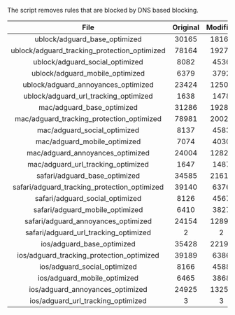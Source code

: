 The script removes rules that are blocked by DNS based blocking.


| File | Original | Modified |
|:----:|:-----:|:-----:|
| ublock/adguard_base_optimized | 30165 | 18163 |
| ublock/adguard_tracking_protection_optimized | 78164 | 19278 |
| ublock/adguard_social_optimized | 8082 | 4536 |
| ublock/adguard_mobile_optimized | 6379 | 3792 |
| ublock/adguard_annoyances_optimized | 23424 | 12502 |
| ublock/adguard_url_tracking_optimized | 1638 | 1478 |
| mac/adguard_base_optimized | 31286 | 19286 |
| mac/adguard_tracking_protection_optimized | 78981 | 20026 |
| mac/adguard_social_optimized | 8137 | 4583 |
| mac/adguard_mobile_optimized | 7074 | 4030 |
| mac/adguard_annoyances_optimized | 24004 | 12820 |
| mac/adguard_url_tracking_optimized | 1647 | 1487 |
| safari/adguard_base_optimized | 34585 | 21619 |
| safari/adguard_tracking_protection_optimized | 39140 | 6376 |
| safari/adguard_social_optimized | 8126 | 4567 |
| safari/adguard_mobile_optimized | 6410 | 3827 |
| safari/adguard_annoyances_optimized | 24154 | 12894 |
| safari/adguard_url_tracking_optimized | 2 | 2 |
| ios/adguard_base_optimized | 35428 | 22199 |
| ios/adguard_tracking_protection_optimized | 39189 | 6386 |
| ios/adguard_social_optimized | 8166 | 4588 |
| ios/adguard_mobile_optimized | 6465 | 3868 |
| ios/adguard_annoyances_optimized | 24925 | 13256 |
| ios/adguard_url_tracking_optimized | 3 | 3 |